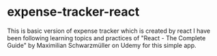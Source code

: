 # expense-tracker-react
This is basic version of expense tracker which is created by react
I have been following learning topics and practices of "React - The Complete Guide" by Maximilian Schwarzmüller on Udemy for this simple app.
